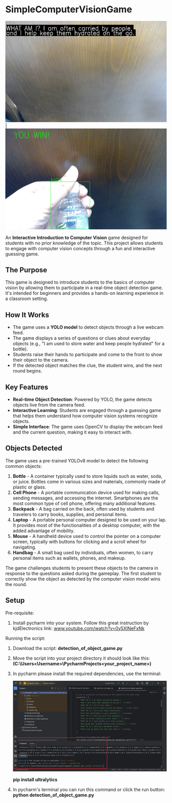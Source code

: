# SimpleComputerVisionGame

![Pycharm GUI](./image/first_img.png) | ![Pycharm GUI](./image/second.png)

An **Interactive Introduction to Computer Vision** game designed for students with no prior knowledge of the topic. This project allows students to engage with computer vision concepts through a fun and interactive guessing game.

## The Purpose

This game is designed to introduce students to the basics of computer vision by allowing them to participate in a real-time object detection game. It's intended for beginners and provides a hands-on learning experience in a classroom setting.

## How It Works

- The game uses a **YOLO model** to detect objects through a live webcam feed.
- The game displays a series of questions or clues about everyday objects (e.g., "I am used to store water and keep people hydrated" for a bottle).
- Students raise their hands to participate and come to the front to show their object to the camera.
- If the detected object matches the clue, the student wins, and the next round begins.

## Key Features

- **Real-time Object Detection**: Powered by YOLO, the game detects objects live from the camera feed.
- **Interactive Learning**: Students are engaged through a guessing game that helps them understand how computer vision systems recognize objects.
- **Simple Interface**: The game uses OpenCV to display the webcam feed and the current question, making it easy to interact with.

## Objects Detected

The game uses a pre-trained YOLOv8 model to detect the following common objects:

1. **Bottle** - A container typically used to store liquids such as water, soda, or juice. Bottles come in various sizes and materials, commonly made of plastic or glass.
2. **Cell Phone** - A portable communication device used for making calls, sending messages, and accessing the internet. Smartphones are the most common type of cell phone, offering many additional features.
3. **Backpack** - A bag carried on the back, often used by students and travelers to carry books, supplies, and personal items.
4. **Laptop** - A portable personal computer designed to be used on your lap. It provides most of the functionalities of a desktop computer, with the added advantage of mobility.
5. **Mouse** - A handheld device used to control the pointer on a computer screen, typically with buttons for clicking and a scroll wheel for navigating.
6. **Handbag** - A small bag used by individuals, often women, to carry personal items such as wallets, phones, and makeup.

The game challenges students to present these objects to the camera in response to the questions asked during the gameplay. The first student to correctly show the object as detected by the computer vision model wins the round.



## Setup

Pre-requisite:
1. Install pycharm into your system. Follow this great instruction by kjdElectronics link:
   www.youtube.com/watch?v=0y5XlNeFxNk

Running the script: 
1. Download the script:
   **detection_of_object_game.py**
   
3. Move the script into your project directory it should look like this:
   **(C:\Users\<Username>\PycharmProjects\<your_project_name>\)**

4. In pycharm please install the required dependencies, use the terminal:
   
   ![Pycharm GUI](./image/terminal.png)
   
   **pip install ultralytics**

6. In pycharm's terminal you can run this command or click the run button:
   **python detection_of_object_game.py**
